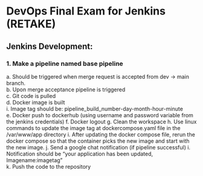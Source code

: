 # DevOps Final Exam for Jenkins (RETAKE)

## Jenkins Development:
### 1.	Make a pipeline named base pipeline
a.	Should be triggered when merge request is accepted from dev -> main branch.  
b.	Upon merge acceptance pipeline is triggered  
c.	Git code is pulled  
d.	Docker image is built  
i.	Image tag should be: pipeline_build_number-day-month-hour-minute  
e.	Docker push to dockerhub (using username and password variable from the jenkins credentials)
f.	Docker logout
g.	Clean the workspace
h.	Use linux commands to update the image tag at dockercompose.yaml file in the /var/www/app directory
i.	After updating the docker compose file, rerun the docker compose so that the container picks the new image and start with the new image.
j.	Send a google chat notification (if pipeline successful)
i.	Notification should be “your application has been updated, Imagename:imagetag”			
k.	Push the code to the repository
